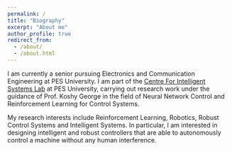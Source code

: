 ```yaml
---
permalink: /
title: "Biography"
excerpt: "About me"
author_profile: true
redirect_from: 
  - /about/
  - /about.html
---
```


I am currently a senior pursuing Electronics and Communication Engineering at PES University. I am part of the [Centre For Intelligent Systems Lab](https://research.pes.edu/cis/) at PES University, carrying out research work under the guidance of Prof. Koshy George in the field of Neural Network Control and Reinforcement Learning for Control Systems.   

My research interests include Reinforcement Learning, Robotics, Robust Control Systems and Intelligent Systems. In particular, I am interested in designing intelligent and robust controllers that are able to autonomously control a machine without any human interference. 
